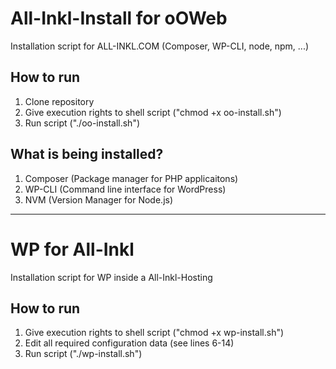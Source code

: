 # All-Inkl-Install for oOWeb
Installation script for ALL-INKL.COM (Composer, WP-CLI, node, npm, ...)

## How to run
1. Clone repository
2. Give execution rights to shell script ("chmod +x oo-install.sh")
3. Run script ("./oo-install.sh")

## What is being installed?
1. Composer (Package manager for PHP applicaitons)
2. WP-CLI (Command line interface for WordPress)
3. NVM (Version Manager for Node.js)

---

# WP for All-Inkl
Installation script for WP inside a All-Inkl-Hosting

## How to run
1. Give execution rights to shell script ("chmod +x wp-install.sh")
2. Edit all required configuration data (see lines 6-14)
3. Run script ("./wp-install.sh")
